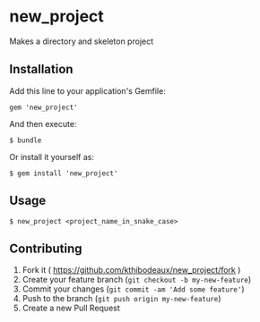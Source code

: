 # new_project

Makes a directory and skeleton project

## Installation

Add this line to your application's Gemfile:

    gem 'new_project'

And then execute:

    $ bundle

Or install it yourself as:

    $ gem install 'new_project'

## Usage

    $ new_project <project_name_in_snake_case>

## Contributing

1. Fork it ( https://github.com/kthibodeaux/new_project/fork )
2. Create your feature branch (`git checkout -b my-new-feature`)
3. Commit your changes (`git commit -am 'Add some feature'`)
4. Push to the branch (`git push origin my-new-feature`)
5. Create a new Pull Request
